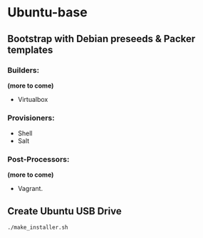 # Ubuntu-base

## Bootstrap with Debian preseeds & Packer templates

### Builders:

__(more to come)__

- Virtualbox

### Provisioners:

- Shell
- Salt

### Post-Processors:

__(more to come)__

- Vagrant.

## Create Ubuntu USB Drive

```sh
./make_installer.sh
```
